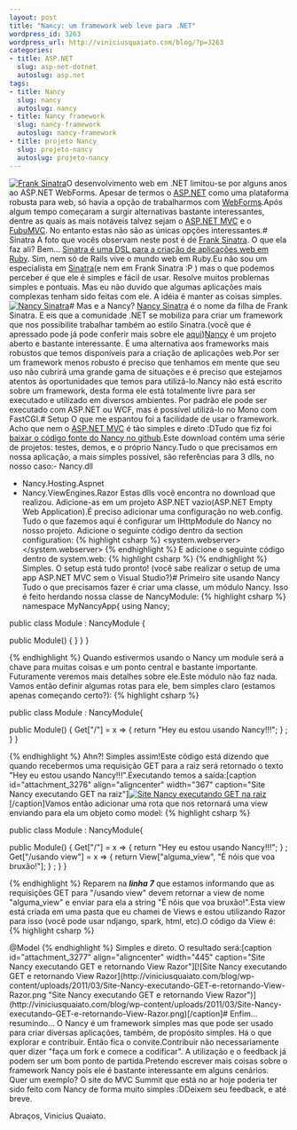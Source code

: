 ```yaml
--- 
layout: post
title: "Nancy: um framework web leve para .NET"
wordpress_id: 3263
wordpress_url: http://viniciusquaiato.com/blog/?p=3263
categories: 
- title: ASP.NET
  slug: asp-net-dotnet
  autoslug: asp.net
tags: 
- title: Nancy
  slug: nancy
  autoslug: nancy
- title: Nancy framework
  slug: nancy-framework
  autoslug: nancy-framework
- title: projeto Nancy
  slug: projeto-nancy
  autoslug: projeto-nancy
---
```

[![](http://viniciusquaiato.com/blog/wp-content/uploads/2011/03/Frank-Sinatra-234x300.jpg "Frank Sinatra")](http://viniciusquaiato.com/blog/wp-content/uploads/2011/03/Frank-Sinatra.jpg)O desenvolvimento web em .NET limitou-se por alguns anos ao ASP.NET WebForms. Apesar de termos o [ASP.NET](http://asp.net) como uma plataforma robusta para web, só havia a opção de trabalharmos com [WebForms](http://msdn.microsoft.com/en-us/library/ms973868.aspx).Após algum tempo começaram a surgir alternativas bastante interessantes, dentre as quais as mais notáveis talvez sejam o [ASP.NET MVC](http://asp.net/mvc) e o [FubuMVC](http://fubumvc.com/). No entanto estas não são as únicas opções interessantes.# Sinatra
A foto que vocês observam neste post é de [Frank Sinatra](http://en.wikipedia.org/wiki/Frank_Sinatra). O que ela faz ali? Bem... [Sinatra é uma DSL para a criação de aplicações web em Ruby](http://www.sinatrarb.com/intro). Sim, nem só de Rails vive o mundo web em Ruby.Eu não sou um especialista em [Sinatra](http://www.sinatrarb.com/)(e nem em Frank Sinatra :P ) mas o que podemos perceber é que ele é simples e fácil de usar. Resolve muitos problemas simples e pontuais. Mas eu não duvido que algumas aplicações mais complexas tenham sido feitas com ele. A idéia é manter as coisas simples. [![](http://viniciusquaiato.com/blog/wp-content/uploads/2011/03/Nancy-Sinatra-222x300.jpg "Nancy Sinatra")](http://viniciusquaiato.com/blog/wp-content/uploads/2011/03/Nancy-Sinatra.jpg)# Mas e a Nancy?
[Nancy Sinatra](http://en.wikipedia.org/wiki/Nancy_Sinatra) é o nome da filha de Frank Sinatra. E eis que a comunidade .NET se mobiliza para criar um framework que nos possibilite trabalhar também ao estilo Sinatra.(você que é apressado pode já pode conferir mais sobre ele [aqui](http://elegantcode.com/2010/11/28/introducing-nancy-a-lightweight-web-framework-inspired-by-sinatra/))[Nancy](https://github.com/thecodejunkie/Nancy#readme) é um projeto aberto e bastante interessante. É uma alternativa aos frameworks mais robustos que temos disponíveis para a criação de aplicações web.Por ser um framework menos robusto é preciso que tenhamos em mente que seu uso não cubrirá uma grande gama de situações e é preciso que estejamos atentos às oportunidades que temos para utilizá-lo.Nancy não está escrito sobre um framework, desta forma ele está totalmente livre para ser executado e utilizado em diversos ambientes. Por padrão ele pode ser executado com ASP.NET ou WCF, mas é possível utilizá-lo no Mono com FastCGI.# Setup
O que me espantou foi a facilidade de usar o framework. Acho que nem o [ASP.NET MVC](http://viniciusquaiato.com/blog/category/dotnet/asp-net-dotnet/asp-net-mvc/) é tão simples e direto :DTudo que fiz foi [baixar o código fonte do Nancy no github](https://github.com/thecodejunkie/Nancy/archives/master).Este download contém uma série de projetos: testes, demos, e o próprio Nancy.Tudo o que precisamos em nossa aplicação, a mais simples possível, são referências para 3 dlls, no nosso caso:- Nancy.dll
- Nancy.Hosting.Aspnet
- Nancy.ViewEngines.Razor
Estas dlls você encontra no download que realizou. Adicione-as em um projeto ASP.NET vazio(ASP.NET Empty Web Application).É preciso adicionar uma configuração no web.config. Tudo o que fazemos aqui é configurar um IHttpModule do Nancy no nosso projeto. Adicione o seguinte código dentro da section configuration:
{% highlight csharp %}
  <system.webserver>    <modules runallmanagedmodulesforallrequests="true" />    <validation validateintegratedmodeconfiguration="false" />    <handlers>      <add name="Nancy" verb="*" type="Nancy.Hosting.Aspnet.NancyHttpRequestHandler" path="*" />    </handlers>  </system.webserver>
{% endhighlight %}
E adicione o seguinte código dentro de system.web:
{% highlight csharp %}
    <httphandlers>      <add verb="*" type="Nancy.Hosting.Aspnet.NancyHttpRequestHandler" path="*" />    </httphandlers>
{% endhighlight %}
Simples. O setup está tudo pronto! (você sabe realizar o setup de uma app ASP.NET MVC sem o Visual Studio?)# Primeiro site usando Nancy
Tudo o que precisamos fazer é criar uma classe, um módulo Nancy. Isso é feito herdando nossa classe de NancyModule:
{% highlight csharp %}
namespace MyNancyApp{    using Nancy;
    
public class Module : NancyModule    {        

public Module() { }
    }
}

{% endhighlight %}
Quando estivermos usando o Nancy um module será a chave para muitas coisas e um ponto central e bastante importante. Futuramente veremos mais detalhes sobre ele.Este módulo não faz nada. Vamos então definir algumas rotas para ele, bem simples claro (estamos apenas começando certo?):
{% highlight csharp %}

public class Module : NancyModule{    

public Module()    {        Get["/"] = x => { return "Hey eu estou usando Nancy!!!";
    }
;
    }
}

{% endhighlight %}
Ahn?! Simples assim!Este código está dizendo que quando recebermos uma requisição GET para a raiz será retornado o texto "Hey eu estou usando Nancy!!!".Executando temos a saída:[caption id="attachment_3276" align="aligncenter" width="367" caption="Site Nancy executando GET na raiz"][![Site Nancy executando GET na raiz](http://viniciusquaiato.com/blog/wp-content/uploads/2011/03/Site-Nancy-executando-GET-na-raiz.png "Site Nancy executando GET na raiz")](http://viniciusquaiato.com/blog/wp-content/uploads/2011/03/Site-Nancy-executando-GET-na-raiz.png)[/caption]Vamos então adicionar uma rota que nos retornará uma view enviando para ela um objeto como model:
{% highlight csharp %}

public class Module : NancyModule{    

public Module()    {        Get["/"] = x => { return "Hey eu estou usando Nancy!!!";
    }
;
    Get["/usando view"] = x => { return View["alguma_view", "É nóis que voa bruxão!"];
    }
;
    }
}

{% endhighlight %}
Reparem na **_linha 7_** que estamos informando que as requisições GET para "/usando view" devem retornar a view de nome "alguma_view" e enviar para ela a string "É nóis que voa bruxão!".Esta view está criada em uma pasta que eu chamei de Views e estou utilizando Razor para isso (você pode usar ndjango, spark, html, etc).O código da View é:
{% highlight csharp %}
<html><head>    <title></title></head><body>    @Model</body></html>
{% endhighlight %}
Simples e direto. O resultado será:[caption id="attachment_3277" align="aligncenter" width="445" caption="Site Nancy executando GET e retornando View Razor"][![Site Nancy executando GET e retornando View Razor](http://viniciusquaiato.com/blog/wp-content/uploads/2011/03/Site-Nancy-executando-GET-e-retornando-View-Razor.png "Site Nancy executando GET e retornando View Razor")](http://viniciusquaiato.com/blog/wp-content/uploads/2011/03/Site-Nancy-executando-GET-e-retornando-View-Razor.png)[/caption]# Enfim... resumindo...
O Nancy é um framework simples mas que pode ser usado para criar diversas aplicações, também, de propósito simples. Há o que explorar e contribuir. Então fica o convite.Contribuir não necessariamente quer dizer "faça um fork e comece a codificar". A utilização e o feedback já podem ser um bom ponto de partida.Pretendo escrever mais coisas sobre o framework Nancy pois ele é bastante interessante em alguns cenários. Quer um exemplo? O site do MVC Summit que está no ar hoje poderia ter sido feito com Nancy de forma muito simples :DDeixem seu feedback, e até breve.

Abraços,
Vinicius Quaiato.
